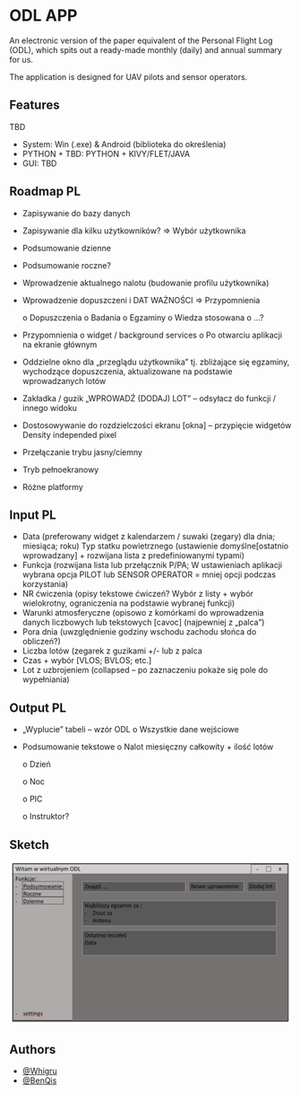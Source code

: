 
# ODL APP

An electronic version of the paper equivalent of the Personal Flight Log (ODL), which spits out a ready-made monthly (daily) and annual summary for us.

The application is designed for UAV pilots and sensor operators.

## Features
TBD
- System: Win (.exe) & Android (biblioteka do określenia)
- PYTHON + TBD: PYTHON + KIVY/FLET/JAVA
- GUI: TBD


## Roadmap PL
- Zapisywanie do bazy danych 
- Zapisywanie dla kilku użytkowników? => Wybór użytkownika
- Podsumowanie dzienne
- Podsumowanie roczne?
- Wprowadzenie aktualnego nalotu (budowanie profilu użytkownika)
- Wprowadzenie dopuszczeni i DAT WAŻNOŚCI => Przypomnienia

    o	Dopuszczenia
    o	Badania
    o	Egzaminy
    o	Wiedza stosowana
    o	…?

- Przypomnienia
    o	 widget / background services
    o	Po otwarciu aplikacji na ekranie głównym

- Oddzielne okno dla „przeglądu użytkownika” tj. zbliżające się egzaminy, wychodzące dopuszczenia, aktualizowane na podstawie wprowadzanych lotów
- Zakładka / guzik „WPROWADŹ (DODAJ) LOT” – odsyłacz do funkcji / innego widoku
- Dostosowywanie do rozdzielczości ekranu [okna] – przypięcie widgetów Density independed pixel
- Przełączanie trybu jasny/ciemny
- Tryb pełnoekranowy
- Różne platformy



## Input PL

- Data (preferowany widget z kalendarzem / suwaki (zegary) dla dnia; miesiąca; roku)
Typ statku powietrznego (ustawienie domyślne[ostatnio wprowadzany] + rozwijana lista z predefiniowanymi typami)
- Funkcja (rozwijana lista lub przełącznik P/PA; W ustawieniach aplikacji wybrana opcja PILOT lub SENSOR OPERATOR = mniej opcji podczas korzystania)
- NR ćwiczenia (opisy tekstowe ćwiczeń? Wybór z listy + wybór wielokrotny, ograniczenia na podstawie wybranej funkcji)
- Warunki atmosferyczne (opisowo z komórkami do wprowadzenia danych liczbowych lub tekstowych [cavoc] (najpewniej z „palca”)
- Pora dnia (uwzględnienie godziny wschodu zachodu słońca do obliczeń?)
- Liczba lotów (zegarek z guzikami +/- lub z palca
- Czas + wybór [VLOS; BVLOS; etc.]
- Lot z uzbrojeniem (collapsed – po zaznaczeniu pokaże się pole do wypełniania) 

## Output PL
- „Wyplucie” tabeli – wzór ODL
    o	   Wszystkie dane wejściowe
  
- Podsumowanie tekstowe
    o	Nalot miesięczny całkowity + ilość lotów
  
    o	Dzień
  
    o	Noc
  
    o	PIC
  
    o	Instruktor?
  

## Sketch

![App Screenshot](/SKETCH.png)


## Authors

- [@Whigru](https://github.com/Whigru)
- [@BenQis](https://github.com/BenQis)

